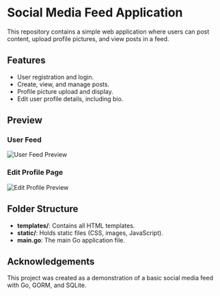 # Social Media Feed Application

This repository contains a simple web application where users can post content, upload profile pictures, and view posts in a feed.

## Features

- User registration and login.
- Create, view, and manage posts.
- Profile picture upload and display.
- Edit user profile details, including bio.

## Preview

### User Feed

![User Feed Preview](static/images/feed_example.png)

### Edit Profile Page

![Edit Profile Preview](static/images/edit_profile_example.png)


## Folder Structure

- **templates/**: Contains all HTML templates.
- **static/**: Holds static files (CSS, images, JavaScript).
- **main.go**: The main Go application file.

## Acknowledgements

This project was created as a demonstration of a basic social media feed with Go, GORM, and SQLite.
